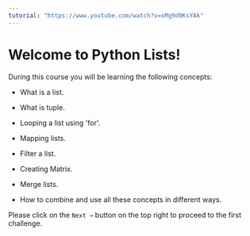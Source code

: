 ```yaml
---
tutorial: "https://www.youtube.com/watch?v=xMg9d0KsYAk"
---
```


# Welcome to Python Lists!

During this course you will be learning the following concepts:

- What is a list.

- What is tuple.

- Looping a list using 'for'.

- Mapping lists.

- Filter a list.

- Creating Matrix.

- Merge lists.

- How to combine and use all these concepts in different ways.

Please click on the `Next →` button on the top right to proceed to the first challenge.


